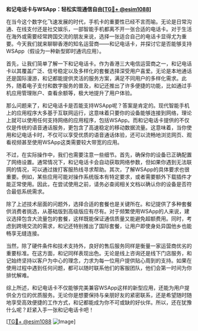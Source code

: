 **和记电话卡与WSApp：轻松实现通信自由[[TG💪+ @esim1088](https://t.me/s/esim1088)]**

在当今这个数字化飞速发展的时代，手机卡的重要性已经不言而喻。无论是日常沟通、在线支付还是社交娱乐，一部智能手机都离不开一张合适的电话卡。对于生活在海外或需要经常跨国交流的朋友来说，选择一张适合自己的电话卡显得尤为重要。今天我们就来聊聊香港的知名运营商——和记电话卡，并探讨它是否能够支持WSApp（假设为一种新型即时通讯应用）。

首先，让我们简单了解一下和记电话卡。作为香港三大电信运营商之一，和记电话卡以其覆盖广泛、信号稳定以及多样化的套餐选择深受用户喜爱。无论是本地通话还是国际漫游，和记都能提供灵活的服务方案，满足不同用户的多样化需求。此外，随着电子支付和数字服务的普及，和记还推出了许多便捷的功能，比如通过手机应用管理账户、查看余额等，极大地提升了用户体验。

那么问题来了，和记电话卡是否能支持WSApp呢？答案是肯定的。现代智能手机上的应用程序大多基于互联网运行，这意味着只要你的设备能够连接到网络，理论上就可以使用任何支持网络的应用程序，包括WSApp。而和记电话卡提供的不仅仅是传统的语音通话服务，更包含了高速稳定的移动数据流量。这意味着，当你使用和记电话卡时，不仅可以享受优质的语音通话体验，还可以流畅地浏览网页、观看视频甚至使用WSApp这类需要较大带宽的应用。

不过，在实际操作中，我们也需要注意一些细节。首先，确保你的设备已正确配置了网络设置。通常情况下，和记电话卡会自动获取网络参数，但如果你遇到无法联网的情况，可以通过拨打客服热线寻求帮助。其次，了解WSApp的具体要求也很重要。例如，某些应用可能对操作系统版本有特定要求，或者需要额外下载插件才能正常使用。因此，在尝试使用之前，请务必查阅相关文档以确认你的设备是否符合最低系统需求。

除了上述技术层面的问题外，选择合适的套餐也是关键所在。和记提供了多种套餐供消费者挑选，从基础版到高级版应有尽有。对于频繁使用WSApp的人来说，建议选择包含大流量包的套餐，这样既能保证通信质量又能避免超额费用。同时，考虑到跨境交流的需求，和记还特别推出了国际套餐，让用户即使身处异国他乡也能畅享无缝连接。

当然，除了硬件条件和技术支持外，良好的售后服务同样是衡量一家运营商优劣的重要标准。在这方面，和记同样表现出色。无论是线上咨询还是线下门店服务，和记始终坚持以客户为中心的理念，力求为每一位用户提供贴心周到的支持。如果在使用过程中遇到任何问题，都可以随时联系他们的客服团队，他们会第一时间为你排忧解难。

综上所述，和记电话卡不仅能够完美兼容WSApp这样的新型应用，还能为用户提供全方位的优质服务。无论你是想要保持与亲朋好友的紧密联系，还是希望随时随地享受高效便捷的工作方式，和记都能成为你不可或缺的好伙伴。所以，还在犹豫什么呢？赶紧入手一张和记电话卡吧！

[[TG💪+ @esim1088](https://t.me/s/esim1088) ![Image](https://i.postimg.cc/4NQfJmqS/Snipaste-2025-05-13-00-14-12.png)]